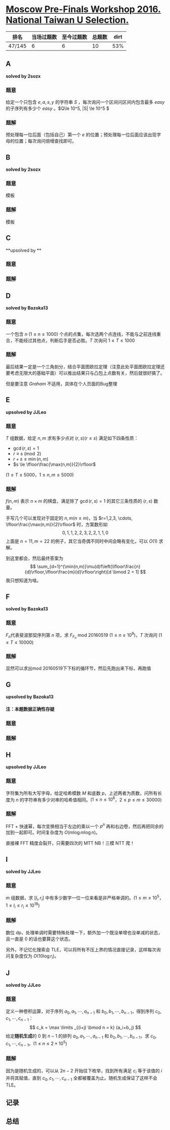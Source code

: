 # [Moscow Pre-Finals Workshop 2016. National Taiwan U Selection.](http://opentrains.snarknews.info/~ejudge/team.cgi?contest_id=006282)

| 排名   | 当场过题数 | 至今过题数 | 总题数 | dirt |
| ------ | ---------- | ---------- | ------ | ---- |
| 47/145 | 6          | 6          | 10     | 53%  |

## **A**

**solved by 2sozx**

### 题意

给定一个只包含 $e,a,s,y$ 的字符串 $S$ ，每次询问一个区间问区间内包含最多 $easy$ 的子序列有多少个 $easy$ 。$Q\le 10^5, |S| \le 10^5 $

### 题解

预处理每一位后面（包括自己）第一个 $e$ 的位置；预处理每一位后面应该出现字母的位置；每次询问倍增查找即可。

## **B**

**solved by 2sozx**

### 题意

模板

### 题解

模板

## **C**

**upsolved by **

### 题意



### 题解



## **D**

**solved by Bazoka13**

### 题意

一个包含 $n$ ($1\leq n \leq 1000$) 个点的点集，每次选两个点连线，不能与之前连线重合，不能经过其他点，判断后手是否必胜。$T$ 次询问 $1\leq T\leq 1000$

### 题解

最后结果一定是一个三角剖分，结合平面图欧拉定理（注意此处平面图欧拉定理还要考虑无限大的基础平面）可以推出结果只与凸包上点数有关，然后就很好搞了。

但是要注意 $Graham$ 不适用，具体在个人页面的Bug整理

## **E**

**upsolved by JJLeo**

### 题意

$T$ 组数据，给定 $n,m$ 求有多少点对 $(r,s)(r \le s)$ 满足如下四条性质：

- $\gcd(r,s) = 1$
- $r \equiv s \pmod 2$
- $r+s \le \min(n,m)$
- $s \le \lfloor\frac{\max(n,m)}{2}\rfloor$

($1 \le T \le 5000$，$1 \le n,m \le 5000$)

### 题解

$f(n,m)$ 表示 $n \times m$ 的棋盘，满足除了 $\gcd(r,s) = 1$ 的其它三条性质的 $(r,s)$ 数量。

手写几个可以发现对于固定的 $n,m(n \le m)$，当 $r=1,2,3, \cdots, \lfloor\frac{\max(n,m)}{2}\rfloor$ 时，方案数形如 
$$
0,1,1,2,2,3,2,2,1,1,0
$$
上面是 $n=11,m=22$ 的例子，其它当奇偶不同时中间会略有变化，可以 $O(1)$ 求解。

到这里都会，然后最终答案为
$$
\sum_{d=1}^{\min(n,m)}\mu(d)f\left(\lfloor\frac{n}{d}\rfloor,\lfloor\frac{m}{d}\rfloor\right)[d \bmod 2 = 1]
$$
我只想知道为啥。

## **F**

**solved by Bazoka13**

### 题意

$F_n$代表斐波那契序列第 $n$ 项，求 $F_{F_n}$ mod 20160519 ($1\leq n\leq 10^9$)，$T$ 次询问 ($1\leq T\leq 10000$) 

### 题解

显然可以求出mod 20160519下下标的循环节，然后先跑出来下标，再跑值

## **G**

**upsolved by Bazoka13**

#### 注：本题数据正确性存疑

### 题意



### 题解



## **H**

**upsolved by JJLeo**

### 题意

字符集为所有大写字母，给定哈希模数 $M$ 和底数 $p$，上述两者为质数，问所有长度为 $n$ 的字符串有多少对串的哈希值相同。($1 \le n \le 10^6$，$2 \le p \le m \le 30000$)

### 题解

FFT + 快速幂，每次变换相当于左边的乘以一个 $p^n$ 再和右边卷，然后再把同余的加到一起即可。时间复杂度为 $O(m \log m \log n)$。

直接裸 FFT 精度会裂开，只需要四次的 MTT NB！三模 NTT 爬！

## **I**

**solved by JJLeo**

### 题意

$m$ 组数据，求 $[l_i,r_i]$ 中有多少数字一位一位来看是非严格单调的。($1 \le m \le 10^5$，$1 \le l_i \le r_i \le 10^{18}$)

### 题解

数位 dp，处理单调时需要特殊处理一下，额外加一个既没单增也没单减的状态，且一直是 $0$ 的话也要算这个状态。

另外，不记忆化搜索会 TLE，可以将所有不压上界的情况直接记录，这样每次询问复杂度仅为 $O(10\log r_i)$。

## **J**

**solved by JJLeo**

### 题意

定义一种卷积运算，对于序列 $a_0,a_1,\cdots,a_{n-1}$ 和 $b_0,b_1,\cdots,b_{n-1}$，得到序列 $c_0,c_1,\cdots,c_{n-1}$：
$$
c_k = \max \limits _{(i+j) \bmod n = k} (a_i+b_j)
$$
给定**随机生成**的 $0$ 到 $n-1$ 的排列 $a_0,a_1,\cdots,a_{n-1}$ 和 $b_0,b_1,\cdots,b_{n-1}$，求 $c_0,c_1,\cdots,c_{n-1}$。($1 \le n \le 2\times 10^5$)

### 题解

因为是随机生成的，可以从 $2n-2$ 开始往下枚举，找到所有满足 $c_i$ 等于该值的 $i$ 并将其赋值，直到 $c_0,c_1,\cdots,c_{n-1}$ 全都被覆盖为止。随机生成保证了这样不会 TLE。

## **记录**



## **总结**

